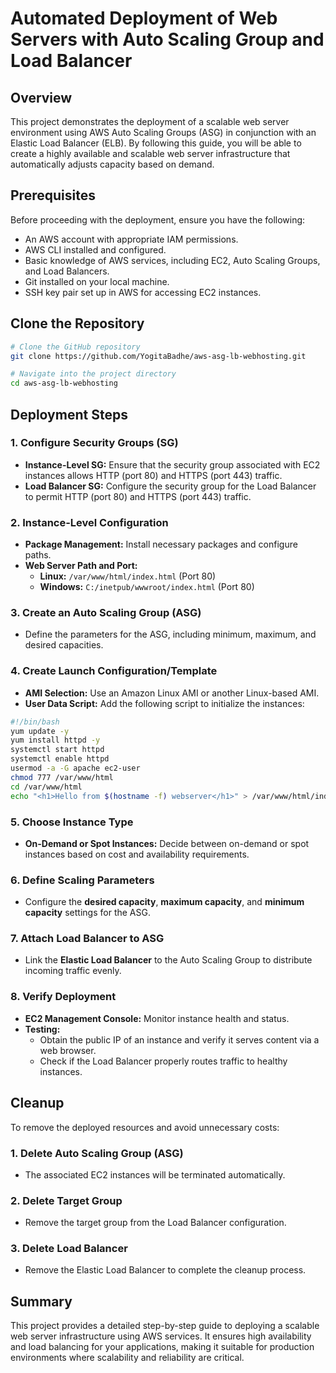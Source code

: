 # Automated Deployment of Web Servers with Auto Scaling Group and Load Balancer

## Overview
This project demonstrates the deployment of a scalable web server environment using AWS Auto Scaling Groups (ASG) in conjunction with an Elastic Load Balancer (ELB). By following this guide, you will be able to create a highly available and scalable web server infrastructure that automatically adjusts capacity based on demand.

## Prerequisites
Before proceeding with the deployment, ensure you have the following:
- An AWS account with appropriate IAM permissions.
- AWS CLI installed and configured.
- Basic knowledge of AWS services, including EC2, Auto Scaling Groups, and Load Balancers.
- Git installed on your local machine.
- SSH key pair set up in AWS for accessing EC2 instances.

## Clone the Repository
```sh
# Clone the GitHub repository
git clone https://github.com/YogitaBadhe/aws-asg-lb-webhosting.git

# Navigate into the project directory
cd aws-asg-lb-webhosting
```

## Deployment Steps

### 1. Configure Security Groups (SG)
- **Instance-Level SG:** Ensure that the security group associated with EC2 instances allows HTTP (port 80) and HTTPS (port 443) traffic.
- **Load Balancer SG:** Configure the security group for the Load Balancer to permit HTTP (port 80) and HTTPS (port 443) traffic.

### 2. Instance-Level Configuration
- **Package Management:** Install necessary packages and configure paths.
- **Web Server Path and Port:**
  - **Linux:** `/var/www/html/index.html` (Port 80)
  - **Windows:** `C:/inetpub/wwwroot/index.html` (Port 80)

### 3. Create an Auto Scaling Group (ASG)
- Define the parameters for the ASG, including minimum, maximum, and desired capacities.

### 4. Create Launch Configuration/Template
- **AMI Selection:** Use an Amazon Linux AMI or another Linux-based AMI.
- **User Data Script:** Add the following script to initialize the instances:

```bash
#!/bin/bash
yum update -y
yum install httpd -y
systemctl start httpd
systemctl enable httpd
usermod -a -G apache ec2-user
chmod 777 /var/www/html
cd /var/www/html
echo "<h1>Hello from $(hostname -f) webserver</h1>" > /var/www/html/index.html
```

### 5. Choose Instance Type
- **On-Demand or Spot Instances:** Decide between on-demand or spot instances based on cost and availability requirements.

### 6. Define Scaling Parameters
- Configure the **desired capacity**, **maximum capacity**, and **minimum capacity** settings for the ASG.

### 7. Attach Load Balancer to ASG
- Link the **Elastic Load Balancer** to the Auto Scaling Group to distribute incoming traffic evenly.

### 8. Verify Deployment
- **EC2 Management Console:** Monitor instance health and status.
- **Testing:**
  - Obtain the public IP of an instance and verify it serves content via a web browser.
  - Check if the Load Balancer properly routes traffic to healthy instances.

## Cleanup
To remove the deployed resources and avoid unnecessary costs:

### 1. Delete Auto Scaling Group (ASG)
- The associated EC2 instances will be terminated automatically.

### 2. Delete Target Group
- Remove the target group from the Load Balancer configuration.

### 3. Delete Load Balancer
- Remove the Elastic Load Balancer to complete the cleanup process.

## Summary
This project provides a detailed step-by-step guide to deploying a scalable web server infrastructure using AWS services. It ensures high availability and load balancing for your applications, making it suitable for production environments where scalability and reliability are critical.

